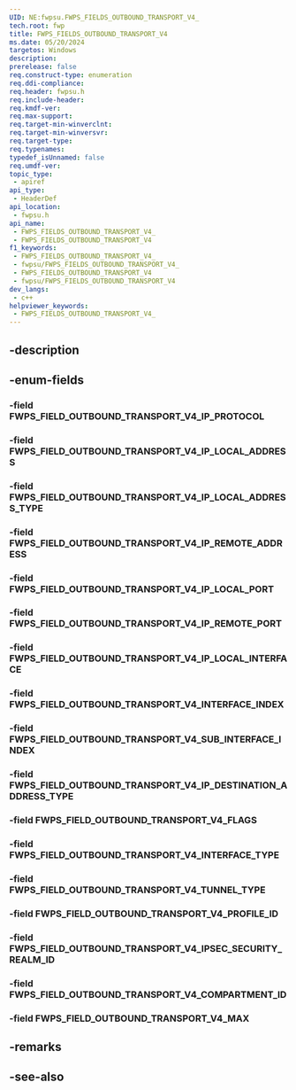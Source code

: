 ```yaml
---
UID: NE:fwpsu.FWPS_FIELDS_OUTBOUND_TRANSPORT_V4_
tech.root: fwp
title: FWPS_FIELDS_OUTBOUND_TRANSPORT_V4
ms.date: 05/20/2024
targetos: Windows
description: 
prerelease: false
req.construct-type: enumeration
req.ddi-compliance: 
req.header: fwpsu.h
req.include-header: 
req.kmdf-ver: 
req.max-support: 
req.target-min-winverclnt: 
req.target-min-winversvr: 
req.target-type: 
req.typenames: 
typedef_isUnnamed: false
req.umdf-ver: 
topic_type:
 - apiref
api_type:
 - HeaderDef
api_location:
 - fwpsu.h
api_name:
 - FWPS_FIELDS_OUTBOUND_TRANSPORT_V4_
 - FWPS_FIELDS_OUTBOUND_TRANSPORT_V4
f1_keywords:
 - FWPS_FIELDS_OUTBOUND_TRANSPORT_V4_
 - fwpsu/FWPS_FIELDS_OUTBOUND_TRANSPORT_V4_
 - FWPS_FIELDS_OUTBOUND_TRANSPORT_V4
 - fwpsu/FWPS_FIELDS_OUTBOUND_TRANSPORT_V4
dev_langs:
 - c++
helpviewer_keywords:
 - FWPS_FIELDS_OUTBOUND_TRANSPORT_V4_
---
```


## -description

## -enum-fields

### -field FWPS_FIELD_OUTBOUND_TRANSPORT_V4_IP_PROTOCOL

### -field FWPS_FIELD_OUTBOUND_TRANSPORT_V4_IP_LOCAL_ADDRESS

### -field FWPS_FIELD_OUTBOUND_TRANSPORT_V4_IP_LOCAL_ADDRESS_TYPE

### -field FWPS_FIELD_OUTBOUND_TRANSPORT_V4_IP_REMOTE_ADDRESS

### -field FWPS_FIELD_OUTBOUND_TRANSPORT_V4_IP_LOCAL_PORT

### -field FWPS_FIELD_OUTBOUND_TRANSPORT_V4_IP_REMOTE_PORT

### -field FWPS_FIELD_OUTBOUND_TRANSPORT_V4_IP_LOCAL_INTERFACE

### -field FWPS_FIELD_OUTBOUND_TRANSPORT_V4_INTERFACE_INDEX

### -field FWPS_FIELD_OUTBOUND_TRANSPORT_V4_SUB_INTERFACE_INDEX

### -field FWPS_FIELD_OUTBOUND_TRANSPORT_V4_IP_DESTINATION_ADDRESS_TYPE

### -field FWPS_FIELD_OUTBOUND_TRANSPORT_V4_FLAGS

### -field FWPS_FIELD_OUTBOUND_TRANSPORT_V4_INTERFACE_TYPE

### -field FWPS_FIELD_OUTBOUND_TRANSPORT_V4_TUNNEL_TYPE

### -field FWPS_FIELD_OUTBOUND_TRANSPORT_V4_PROFILE_ID

### -field FWPS_FIELD_OUTBOUND_TRANSPORT_V4_IPSEC_SECURITY_REALM_ID

### -field FWPS_FIELD_OUTBOUND_TRANSPORT_V4_COMPARTMENT_ID

### -field FWPS_FIELD_OUTBOUND_TRANSPORT_V4_MAX

## -remarks

## -see-also

